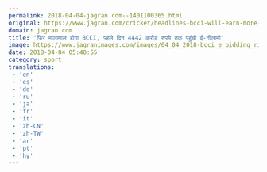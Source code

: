 ```yaml
---
permalink: 2018-04-04-jagran.com--1401100365.html
original: https://www.jagran.com/cricket/headlines-bcci-will-earn-more-money-this-time-by-the-e-bidding-process-17773541.html
domain: jagran.com
title: 'फिर मालामाल होगा BCCI, पहले दिन 4442 करोड़ रुपये तक पहुंची ई-नीलामी'
image: https://www.jagranimages.com/images/04_04_2018-bcci_e_bidding_rights.jpg
date: 2018-04-04 05:40:55
category: sport
translations: 
 - 'en'
 - 'es'
 - 'de'
 - 'ru'
 - 'ja'
 - 'fr'
 - 'it'
 - 'zh-CN'
 - 'zh-TW'
 - 'ar'
 - 'pt'
 - 'hy'
---
```


